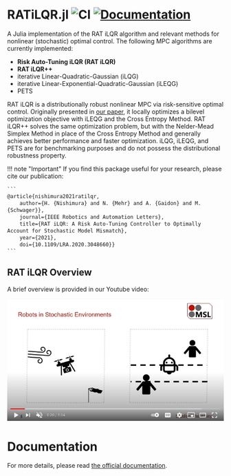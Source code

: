 # RATiLQR.jl ![CI](https://github.com/StanfordMSL/RATiLQR.jl/workflows/CI/badge.svg) [![Documentation][docs-dev-img]][docs-dev-url]

[docs-dev-img]: https://img.shields.io/badge/docs-dev-blue.svg
[docs-dev-url]: https://stanfordmsl.github.io/RATiLQR.jl/dev/

A Julia implementation of the RAT iLQR algorithm and relevant methods for nonlinear (stochastic) optimal control.
The following MPC algorithms are currently implemented:

- **Risk Auto-Tuning iLQR (RAT iLQR)**
- **RAT iLQR++**
- iterative Linear-Quadratic-Gaussian (iLQG)
- iterative Linear-Exponential-Quadratic-Gaussian (iLEQG)
- PETS

RAT iLQR is a distributionally robust nonlinear MPC via risk-sensitive optimal control. Originally presented in [our paper](https://arxiv.org/abs/2010.08174), it locally optimizes a bilevel optimization objective with iLEQG and the Cross Entropy Method. RAT iLQR++ solves the same optimization problem, but with the Nelder-Mead Simplex Method in place of the Cross Entropy Method and generally achieves better performance and faster optimization. iLQG, iLEQG, and PETS are for benchmarking purposes and do not possess the distributional robustness property.

!!! note "Important"
    If you find this package useful for your research, please cite our publication:
    
    ```
    @article{nishimura2021ratilqr,
        author={H. {Nishimura} and N. {Mehr} and A. {Gaidon} and M. {Schwager}},
        journal={IEEE Robotics and Automation Letters}, 
        title={RAT iLQR: A Risk Auto-Tuning Controller to Optimally Account for Stochastic Model Mismatch}, 
        year={2021},
        doi={10.1109/LRA.2020.3048660}}
    ```

RAT iLQR Overview
-----------------

A brief overview is provided in our Youtube video:

[![RAT iLQR Overview](docs/source/assets/youtube_screenshot.png)](http://www.youtube.com/watch?v=y90HftYTGjc "RAT iLQR Overview")

# Documentation
For more details, please read [the official documentation][docs-dev-url].

